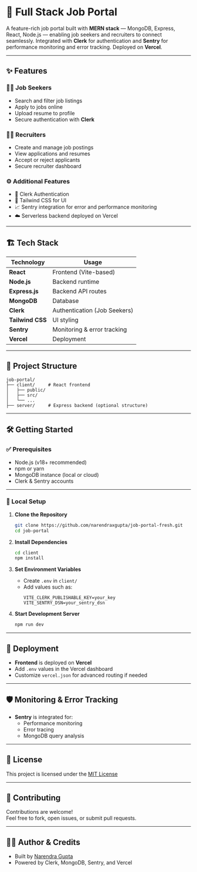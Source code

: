 # 💼 Full Stack Job Portal

A feature-rich job portal built with **MERN stack** — MongoDB, Express, React, Node.js — enabling job seekers and recruiters to connect seamlessly. Integrated with **Clerk** for authentication and **Sentry** for performance monitoring and error tracking. Deployed on **Vercel**.

---

## ✨ Features

### 👨‍💻 Job Seekers
- Search and filter job listings
- Apply to jobs online
- Upload resume to profile
- Secure authentication with **Clerk**

### 🧑‍💼 Recruiters
- Create and manage job postings
- View applications and resumes
- Accept or reject applicants
- Secure recruiter dashboard

### ⚙️ Additional Features
- 🔐 Clerk Authentication
- 🧵 Tailwind CSS for UI
- 📈 Sentry integration for error and performance monitoring
- ☁️ Serverless backend deployed on Vercel

---

## 🏗️ Tech Stack

| Technology     | Usage                         |
|----------------|-------------------------------|
| **React**      | Frontend (Vite-based)         |
| **Node.js**    | Backend runtime               |
| **Express.js** | Backend API routes            |
| **MongoDB**    | Database                      |
| **Clerk**      | Authentication (Job Seekers)  |
| **Tailwind CSS** | UI styling                 |
| **Sentry**     | Monitoring & error tracking   |
| **Vercel**     | Deployment                    |

---

## 📁 Project Structure

```
job-portal/
├── client/     # React frontend
│   ├── public/
│   ├── src/
│   └── ...     
├── server/     # Express backend (optional structure)
```

---

## 🛠️ Getting Started

### ✅ Prerequisites

- Node.js (v18+ recommended)
- npm or yarn
- MongoDB instance (local or cloud)
- Clerk & Sentry accounts

---

### 🔧 Local Setup

1. **Clone the Repository**
   ```bash
   git clone https://github.com/narendraxgupta/job-portal-fresh.git
   cd job-portal
   ```

2. **Install Dependencies**
   ```bash
   cd client
   npm install
   ```

3. **Set Environment Variables**
   - Create `.env` in `client/`
   - Add values such as:
     ```
     VITE_CLERK_PUBLISHABLE_KEY=your_key
     VITE_SENTRY_DSN=your_sentry_dsn
     ```

4. **Start Development Server**
   ```bash
   npm run dev
   ```
   
---

## 🚀 Deployment

- **Frontend** is deployed on **Vercel**
- Add `.env` values in the Vercel dashboard
- Customize `vercel.json` for advanced routing if needed

---

## 🛡️ Monitoring & Error Tracking

- **Sentry** is integrated for:
  - Performance monitoring
  - Error tracing
  - MongoDB query analysis

---

## 📝 License

This project is licensed under the [MIT License](LICENSE)

---

## 🤝 Contributing

Contributions are welcome!  
Feel free to fork, open issues, or submit pull requests.

---

## 🙋‍♂️ Author & Credits

- Built by [Narendra Gupta](https://github.com/narendraxgupta)
- Powered by Clerk, MongoDB, Sentry, and Vercel
